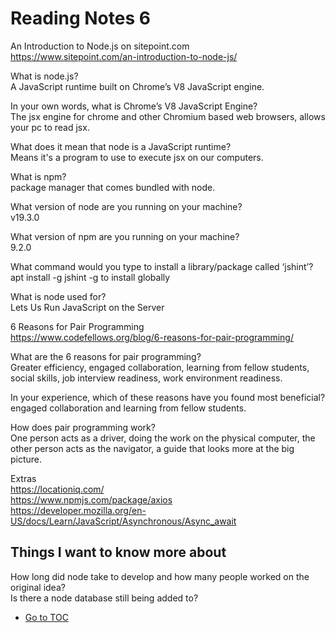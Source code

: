 # Reading Notes 6  

An Introduction to Node.js on sitepoint.com  
<https://www.sitepoint.com/an-introduction-to-node-js/>  

What is node.js?  
A JavaScript runtime built on Chrome’s V8 JavaScript engine.  

In your own words, what is Chrome’s V8 JavaScript Engine?  
The jsx engine for chrome and other Chromium based web browsers, allows your pc to read jsx.  

What does it mean that node is a JavaScript runtime?  
Means it's a program to use to execute jsx on our computers.  

What is npm?  
package manager that comes bundled with node.  

What version of node are you running on your machine?  
v19.3.0  

What version of npm are you running on your machine?  
9.2.0  

What command would you type to install a library/package called ‘jshint’?  
apt install -g jshint   -g to install globally  

What is node used for?  
Lets Us Run JavaScript on the Server  

6 Reasons for Pair Programming  
<https://www.codefellows.org/blog/6-reasons-for-pair-programming/>  

What are the 6 reasons for pair programming?  
Greater efficiency, engaged collaboration, learning from fellow students, social skills, job interview readiness, work environment readiness.  

In your experience, which of these reasons have you found most beneficial?  
engaged collaboration and learning from fellow students.  

How does pair programming work?  
One person acts as a driver, doing the work on the physical computer, the other person acts as the navigator, a guide that looks more at the big picture.  

Extras  
<https://locationiq.com/>  
<https://www.npmjs.com/package/axios>  
<https://developer.mozilla.org/en-US/docs/Learn/JavaScript/Asynchronous/Async_await>  

## Things I want to know more about  

How long did node take to develop and how many people worked on the original idea?  
Is there a node database still being added to?

- [Go to TOC](README.md)  
